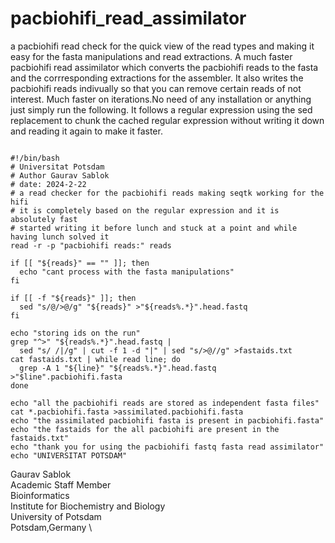 # pacbiohifi_read_assimilator
a pacbiohifi read check for the quick view of the read types and making it easy for the fasta manipulations and read extractions. A much faster pacbiohifi read assimilator which converts the pacbiohifi reads to the fasta and the corrresponding extractions for the assembler. It also writes the pacbiohifi reads indivually so that you can remove certain reads of not interest. Much faster on iterations.No need of any installation or anything just simply run the following. It follows a regular expression using the sed replacement to chunk the cached regular expression without writing it down and reading it again to make it faster.
```

#!/bin/bash
# Universitat Potsdam
# Author Gaurav Sablok
# date: 2024-2-22
# a read checker for the pacbiohifi reads making seqtk working for the hifi
# it is completely based on the regular expression and it is absolutely fast
# started writing it before lunch and stuck at a point and while having lunch solved it
read -r -p "pacbiohifi reads:" reads

if [[ "${reads}" == "" ]]; then
  echo "cant process with the fasta manipulations"
fi

if [[ -f "${reads}" ]]; then
  sed "s/@/>@/g" "${reads}" >"${reads%.*}".head.fastq
fi

echo "storing ids on the run"
grep "^>" "${reads%.*}".head.fastq |
  sed "s/ /|/g" | cut -f 1 -d "|" | sed "s/>@//g" >fastaids.txt
cat fastaids.txt | while read line; do
  grep -A 1 "${line}" "${reads%.*}".head.fastq >"$line".pacbiohifi.fasta
done

echo "all the pacbiohifi reads are stored as independent fasta files"
cat *.pacbiohifi.fasta >assimilated.pacbiohifi.fasta
echo "the assimilated pacbiohifi fasta is present in pacbiohifi.fasta"
echo "the fastaids for the all pacbiohifi are present in the fastaids.txt"
echo "thank you for using the pacbiohifi fastq fasta read assimilator"
echo "UNIVERSITAT POTSDAM"
```
Gaurav Sablok \
Academic Staff Member \
Bioinformatics \
Institute for Biochemistry and Biology \
University of Potsdam \
Potsdam,Germany \
